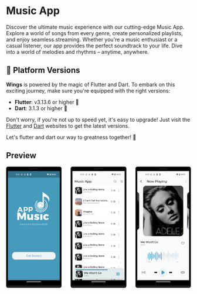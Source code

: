 # Music App

Discover the ultimate music experience with our cutting-edge Music App. Explore a world of songs from every genre, create personalized playlists, and enjoy seamless streaming. Whether you're a music enthusiast or a casual listener, our app provides the perfect soundtrack to your life. Dive into a world of melodies and rhythms – anytime, anywhere.

## 🚀 Platform Versions
**Wings** is powered by the magic of Flutter and Dart. To embark on this exciting journey, make sure you're equipped with the right versions:
- **Flutter**: v3.13.6 or higher 🦋
- **Dart**: 3.1.3 or higher 🎯

Don't worry, if you're not up to speed yet, it's easy to upgrade! Just visit the [Flutter](https://flutter.dev/docs/get-started/install) and [Dart](https://dart.dev/get-dart) websites to get the latest versions.

Let's flutter and dart our way to greatness together! 🌟

## Preview
<div style="display: flex; justify-content: space-between;" >
  <img src="demo/demo_1.png" style="width: 30%;" />
  <img src="demo/demo_2.png" style="width: 30%;" />
  <img src="demo/demo_3.png" style="width: 30%;" />
</div>

